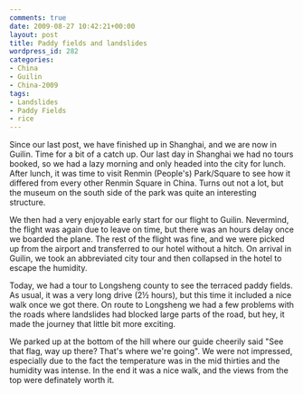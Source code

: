 ```yaml
---
comments: true
date: 2009-08-27 10:42:21+00:00
layout: post
title: Paddy fields and landslides
wordpress_id: 282
categories:
- China
- Guilin
- China-2009
tags:
- Landslides
- Paddy Fields
- rice
---
```



Since our last post, we have finished up in Shanghai, and we are now in Guilin. Time for a bit of a catch up. Our last day in Shanghai we had no tours booked, so we had a lazy morning and only headed into the city for lunch. After lunch, it was time to visit Renmin (People's) Park/Square to see how it differed from every other Renmin Square in China. Turns out not a lot, but the museum on the south side of the park was quite an interesting structure.<!-- more -->

We then had a very enjoyable early start for our flight to Guilin. Nevermind, the flight was again due to leave on time, but there was an hours delay once we boarded the plane. The rest of the flight was fine, and we were picked up from the airport and transferred to our hotel without a hitch. On arrival in Guilin, we took an abbreviated city tour and then collapsed in the hotel to escape the humidity.



Today, we had a tour to Longsheng county to see the terraced paddy fields. As usual, it was a very long drive (2&frac12; hours), but this time it included a nice walk once we got there. On route to Longsheng we had a few problems with the roads where landslides had blocked large parts of the road, but hey, it made the journey that little bit more exciting.



We parked up at the bottom of the hill where our guide cheerily said "See that flag, way up there? That's where we're going". We were not impressed, especially due to the fact the temperature was in the mid thirties and the humidity was intense. In the end it was a nice walk, and the views from the top were definately worth it.
